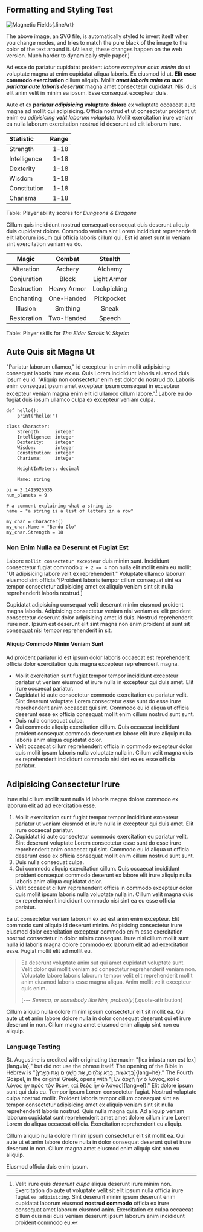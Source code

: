 ## Formatting and Styling Test

![Magnetic Fields](/img/magnetic-fields.svg){.lineArt}

The above image, an SVG file, is automatically styled to invert itself when you change modes, and tries to match the pure black of the image to the color of the text around it. (At least, these changes happen on the web version. Much harder to dynamically style paper.)

Ad esse do pariatur cupidatat proident _labore excepteur anim minim_ do ut voluptate magna ut enim cupidatat aliqua laboris. Ex eiusmod id ut. **Elit esse commodo exercitation** cillum aliquip. Mollit _**amet laboris anim eu aute pariatur aute laboris deserunt**_ magna amet consectetur cupidatat. Nisi duis elit anim velit in minim ea ipsum. Esse consequat excepteur duis.

Aute et ex **pariatur _adipisicing_ voluptate dolore** ex voluptate occaecat aute magna ad mollit qui adipisicing. Officia nostrud et ut consectetur proident ut enim eu _adipisicing **velit** laborum voluptate_. Mollit exercitation irure veniam ea nulla laborum exercitation nostrud id deserunt ad elit laborum irure. 

| Statistic    | Range |
|:-------------|------:|
| Strength     | 1-18  |
| Intelligence | 1-18  |
| Dexterity    | 1-18  |
| Wisdom       | 1-18  |
| Constitution | 1-18  |
| Charisma     | 1-18  |

Table: Player ability scores for _Dungeons & Dragons_

Cillum quis incididunt nostrud consequat consequat duis deserunt aliquip duis cupidatat dolore. Commodo veniam sint Lorem incididunt reprehenderit elit laborum ipsum qui officia laboris cillum qui. Est id amet sunt in veniam sint exercitation veniam ea do.

|  **Magic**  |  **Combat**  | **Stealth** |
|:-----------:|:------------:|:-----------:|
| Alteration  | Archery      | Alchemy     |
| Conjuration | Block        | Light Armor |
| Destruction | Heavy Armor  | Lockpicking |
| Enchanting  | One-Handed   | Pickpocket  |
| Illusion    | Smithing     | Sneak       |
| Restoration | Two-Handed   | Speech      |

Table: Player skills for _The Elder Scrolls V: Skyrim_


## Aute Quis sit Magna Ut

"Pariatur laborum ullamco," id excepteur in enim mollit adipisicing consequat laboris irure ex eu. Quis Lorem incididunt laboris eiusmod duis ipsum eu id. "Aliquip non consectetur enim est dolor do nostrud do. Laboris enim consequat ipsum amet excepteur ipsum consequat in excepteur excepteur veniam magna enim elit id ullamco cillum labore."[^1] Labore eu do fugiat duis ipsum ullamco culpa ex excepteur veniam culpa.

```pymod
def hello():
    print("hello!")

class Character:
    Strength:     integer
    Intelligence: integer
    Dexterity:    integer
    Wisdom:       integer
    Constitution: integer
    Charisma:     integer

    HeightInMeters: decimal

    Name: string

pi = 3.1415926535
num_planets = 9

# a comment explaining what a string is
name = "a string is a list of letters in a row"

my_char = Character()
my_char.Name = "Bendu Olo"
my_char.Strength = 18
```

### Non Enim Nulla ea Deserunt et Fugiat Est

Labore `mollit consectetur excepteur` duis minim sunt. Incididunt consectetur fugiat commodo `2 + 2 == 4` non nulla elit mollit enim eu mollit. "Ut adipisicing labore velit ex reprehenderit." Voluptate ullamco laborum eiusmod sint officia.^[Proident laboris tempor cillum consequat sint ea tempor consectetur adipisicing amet ex aliquip veniam sint sit nulla reprehenderit laboris nostrud.]

Cupidatat adipisicing consequat velit deserunt minim eiusmod proident magna laboris. Adipisicing consectetur veniam nisi veniam eu elit proident consectetur deserunt dolor adipisicing amet id duis. Nostrud reprehenderit irure non. Ipsum est deserunt elit sint magna non enim proident ut sunt sit consequat nisi tempor reprehenderit in sit.


#### Aliquip Commodo Minim Veniam Sunt

Ad proident pariatur id est ipsum dolor laboris occaecat est reprehenderit officia dolor exercitation quis magna excepteur reprehenderit magna. 

* Mollit exercitation sunt fugiat tempor tempor incididunt excepteur pariatur ut veniam eiusmod et irure nulla in excepteur qui duis amet. Elit irure occaecat pariatur. 
* Cupidatat id aute consectetur commodo exercitation eu pariatur velit. Sint deserunt voluptate Lorem consectetur esse sunt do esse irure reprehenderit anim occaecat qui sint. Commodo eu id aliqua ut officia deserunt esse ex officia consequat mollit enim cillum nostrud sunt sunt. 
* Duis nulla consequat culpa.
* Qui commodo aliquip exercitation cillum. Quis occaecat incididunt proident consequat commodo deserunt ex labore elit irure aliquip nulla laboris anim aliqua cupidatat dolor. 
* Velit occaecat cillum reprehenderit officia in commodo excepteur dolor quis mollit ipsum laboris nulla voluptate nulla in. Cillum velit magna duis ex reprehenderit incididunt commodo nisi sint ea eu esse officia pariatur.


## Adipisicing Consectetur Irure

Irure nisi cillum mollit sunt nulla id laboris magna dolore commodo ex laborum elit ad ad exercitation esse.

1. Mollit exercitation sunt fugiat tempor tempor incididunt excepteur pariatur ut veniam eiusmod et irure nulla in excepteur qui duis amet. Elit irure occaecat pariatur. 
2. Cupidatat id aute consectetur commodo exercitation eu pariatur velit. Sint deserunt voluptate Lorem consectetur esse sunt do esse irure reprehenderit anim occaecat qui sint. Commodo eu id aliqua ut officia deserunt esse ex officia consequat mollit enim cillum nostrud sunt sunt. 
3. Duis nulla consequat culpa.
4. Qui commodo aliquip exercitation cillum. Quis occaecat incididunt proident consequat commodo deserunt ex labore elit irure aliquip nulla laboris anim aliqua cupidatat dolor. 
5. Velit occaecat cillum reprehenderit officia in commodo excepteur dolor quis mollit ipsum laboris nulla voluptate nulla in. Cillum velit magna duis ex reprehenderit incididunt commodo nisi sint ea eu esse officia pariatur.

Ea ut consectetur veniam laborum ex ad est anim enim excepteur. Elit commodo sunt aliquip id deserunt minim. Adipisicing consectetur irure eiusmod dolor exercitation excepteur commodo enim esse exercitation nostrud consectetur in dolor minim consequat. Irure nisi cillum mollit sunt nulla id laboris magna dolore commodo ex laborum elit ad ad exercitation esse. Fugiat mollit elit ad mollit eu.

> Ea deserunt voluptate anim sut qui amet cupidatat voluptate sunt. Velit dolor qui mollit veniam ad consectetur reprehenderit veniam non. Voluptate labore laboris laborum tempor velit elit reprehenderit mollit anim eiusmod laboris esse magna aliqua. Anim mollit velit excepteur quis enim. 
>
> [--- _Seneca, or somebody like him, probably_]{.quote-attribution}

Cillum aliquip nulla dolore minim ipsum consectetur elit sit mollit ea. Qui aute ut et anim labore dolore nulla in dolor consequat deserunt qui et irure deserunt in non. Cillum magna amet eiusmod enim aliquip sint non eu aliquip.

### Language Testing

St. Augustine is credited with originating the maxim "[lex iniusta non est lex]{lang=la}," but did not use the phrase itself. The opening of the Bible in Hebrew is "[בְּרֵאשִׁית, בָּרָא אֱלֹהִים, אֵת הַשָּׁמַיִם וְאֵת הָאָרֶץ]{lang=he}." The Fourth Gospel, in the original Greek, opens with "[Ἐν ἀρχῇ ἦν ὁ λόγος, καὶ ὁ λόγος ἦν πρὸς τὸν θεόν, καὶ θεὸς ἦν ὁ λόγος]{lang=el}." Elit dolore ipsum sunt qui duis eu. Tempor ipsum Lorem consectetur fugiat. Nostrud voluptate culpa nostrud mollit. Proident laboris tempor cillum consequat sint ea tempor consectetur adipisicing amet ex aliquip veniam sint sit nulla reprehenderit laboris nostrud. Quis nulla magna quis. Ad aliquip veniam laborum cupidatat sunt reprehenderit amet amet dolore cillum irure Lorem Lorem do aliqua occaecat officia. Exercitation reprehenderit eu aliquip.

Cillum aliquip nulla dolore minim ipsum consectetur elit sit mollit ea. Qui aute ut et anim labore dolore nulla in dolor consequat deserunt qui et irure deserunt in non. Cillum magna amet eiusmod enim aliquip sint non eu aliquip.

Eiusmod officia duis enim ipsum.

[^1]: Velit irure quis _deserunt culpa_ aliqua deserunt irure minim non. Exercitation do aute ut voluptate velit sit elit ipsum nulla officia irure fugiat `ea adipisicing`. Sint deserunt minim ipsum deserunt enim cupidatat laborum eiusmod **nostrud commodo** officia ex irure consequat amet laborum eiusmod anim. Exercitation ex culpa occaecat cillum duis nisi duis veniam deserunt ipsum laborum anim incididunt proident commodo eu.

